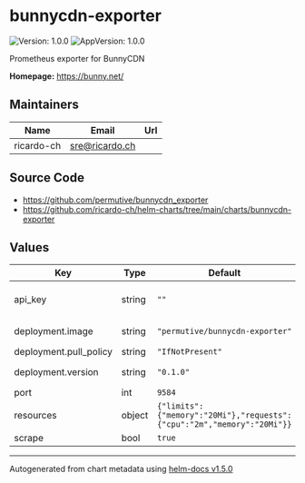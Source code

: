 # bunnycdn-exporter

![Version: 1.0.0](https://img.shields.io/badge/Version-1.0.0-informational?style=flat-square) ![AppVersion: 1.0.0](https://img.shields.io/badge/AppVersion-1.0.0-informational?style=flat-square)

Prometheus exporter for BunnyCDN

**Homepage:** <https://bunny.net/>

## Maintainers

| Name | Email | Url |
| ---- | ------ | --- |
| ricardo-ch | sre@ricardo.ch |  |

## Source Code

* <https://github.com/permutive/bunnycdn_exporter>
* <https://github.com/ricardo-ch/helm-charts/tree/main/charts/bunnycdn-exporter>

## Values

| Key | Type | Default | Description |
|-----|------|---------|-------------|
| api_key | string | `""` | The BunnyCDN API Key, see https://support.bunny.net/hc/en-us/articles/360012168840 |
| deployment.image | string | `"permutive/bunnycdn-exporter"` | BunnyCDN Exporter Container Image |
| deployment.pull_policy | string | `"IfNotPresent"` | Pull Policy |
| deployment.version | string | `"0.1.0"` | BunnyCDN Exporter Image Version |
| port | int | `9584` | Scrape port |
| resources | object | `{"limits":{"memory":"20Mi"},"requests":{"cpu":"2m","memory":"20Mi"}}` | Kubernetes resource limits |
| scrape | bool | `true` | Scraping enabled? |

----------------------------------------------
Autogenerated from chart metadata using [helm-docs v1.5.0](https://github.com/norwoodj/helm-docs/releases/v1.5.0)
